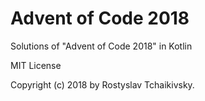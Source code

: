 # Advent of Code 2018
Solutions of "Advent of Code 2018" in Kotlin

MIT License

Copyright (c) 2018 by Rostyslav Tchaikivsky.
